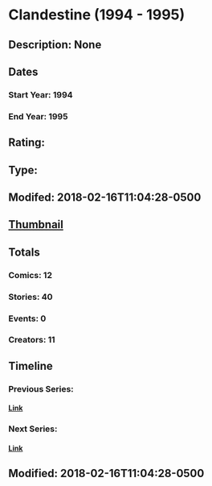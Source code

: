 # Clandestine (1994 - 1995)
## Description: None
## Dates
### Start Year: 1994
### End Year: 1995
## Rating: 
## Type: 
## Modifed: 2018-02-16T11:04:28-0500
## [Thumbnail](http://i.annihil.us/u/prod/marvel/i/mg/5/c0/5a8700c21f4c3.jpg)
## Totals
### Comics: 12
### Stories: 40
### Events: 0
### Creators: 11
## Timeline
### Previous Series: 
#### [Link]()
### Next Series: 
#### [Link]()
## Modified: 2018-02-16T11:04:28-0500